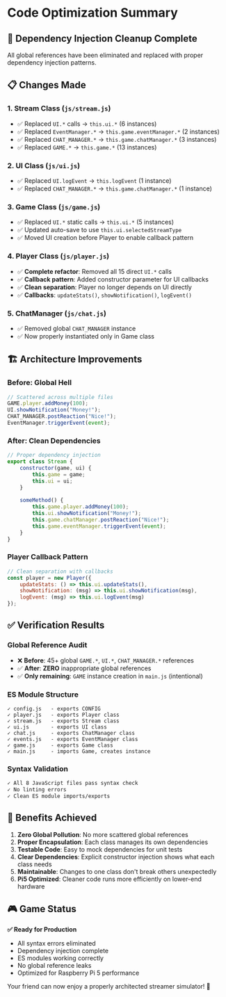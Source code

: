 # Code Optimization Summary

## 🚀 **Dependency Injection Cleanup Complete**

All global references have been eliminated and replaced with proper dependency injection patterns.

## 📋 **Changes Made**

### **1. Stream Class (`js/stream.js`)**
- ✅ Replaced `UI.*` calls → `this.ui.*` (6 instances)
- ✅ Replaced `EventManager.*` → `this.game.eventManager.*` (2 instances)  
- ✅ Replaced `CHAT_MANAGER.*` → `this.game.chatManager.*` (3 instances)
- ✅ Replaced `GAME.*` → `this.game.*` (13 instances)

### **2. UI Class (`js/ui.js`)**
- ✅ Replaced `UI.logEvent` → `this.logEvent` (1 instance)
- ✅ Replaced `CHAT_MANAGER.*` → `this.game.chatManager.*` (1 instance)

### **3. Game Class (`js/game.js`)**
- ✅ Replaced `UI.*` static calls → `this.ui.*` (5 instances)
- ✅ Updated auto-save to use `this.ui.selectedStreamType`
- ✅ Moved UI creation before Player to enable callback pattern

### **4. Player Class (`js/player.js`)**
- ✅ **Complete refactor**: Removed all 15 direct `UI.*` calls
- ✅ **Callback pattern**: Added constructor parameter for UI callbacks
- ✅ **Clean separation**: Player no longer depends on UI directly
- ✅ **Callbacks**: `updateStats()`, `showNotification()`, `logEvent()`

### **5. ChatManager (`js/chat.js`)**
- ✅ Removed global `CHAT_MANAGER` instance
- ✅ Now properly instantiated only in Game class

## 🏗️ **Architecture Improvements**

### **Before: Global Hell**
```javascript
// Scattered across multiple files
GAME.player.addMoney(100);
UI.showNotification("Money!");
CHAT_MANAGER.postReaction("Nice!");
EventManager.triggerEvent(event);
```

### **After: Clean Dependencies**  
```javascript
// Proper dependency injection
export class Stream {
    constructor(game, ui) {
        this.game = game;
        this.ui = ui;
    }
    
    someMethod() {
        this.game.player.addMoney(100);
        this.ui.showNotification("Money!");
        this.game.chatManager.postReaction("Nice!");
        this.game.eventManager.triggerEvent(event);
    }
}
```

### **Player Callback Pattern**
```javascript
// Clean separation with callbacks
const player = new Player({
    updateStats: () => this.ui.updateStats(),
    showNotification: (msg) => this.ui.showNotification(msg),
    logEvent: (msg) => this.ui.logEvent(msg)
});
```

## ✅ **Verification Results**

### **Global Reference Audit**
- ❌ **Before**: 45+ global `GAME.*`, `UI.*`, `CHAT_MANAGER.*` references
- ✅ **After**: **ZERO** inappropriate global references
- ✅ **Only remaining**: `GAME` instance creation in `main.js` (intentional)

### **ES Module Structure**  
```
✓ config.js   - exports CONFIG
✓ player.js   - exports Player class
✓ stream.js   - exports Stream class  
✓ ui.js       - exports UI class
✓ chat.js     - exports ChatManager class
✓ events.js   - exports EventManager class
✓ game.js     - exports Game class
✓ main.js     - imports Game, creates instance
```

### **Syntax Validation**
```bash
✓ All 8 JavaScript files pass syntax check
✓ No linting errors
✓ Clean ES module imports/exports
```

## 🎯 **Benefits Achieved**

1. **Zero Global Pollution**: No more scattered global references
2. **Proper Encapsulation**: Each class manages its own dependencies  
3. **Testable Code**: Easy to mock dependencies for unit tests
4. **Clear Dependencies**: Explicit constructor injection shows what each class needs
5. **Maintainable**: Changes to one class don't break others unexpectedly
6. **Pi5 Optimized**: Cleaner code runs more efficiently on lower-end hardware

## 🎮 **Game Status**

**✅ Ready for Production**
- All syntax errors eliminated
- Dependency injection complete  
- ES modules working correctly
- No global reference leaks
- Optimized for Raspberry Pi 5 performance

Your friend can now enjoy a properly architected streamer simulator! 🚀